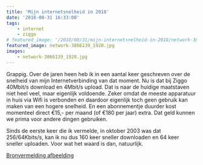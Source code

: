 ```yaml
---
title: 'Mijn internetsnelheid in 2018'
date: '2018-08-31 16:33:00'
tags:
    - internet
    - ziggo
# featured_image: '/2018/08/31/mijn-internetsnelheid-in-2018/network-3866139_1920.jpg'
featured_image: network-3866139_1920.jpg
images:
    - network-3866139_1920.jpg
---
```


Grappig. Over de jaren heen heb ik in een aantal keer geschreven over de snelheid van mijn Internetverbinding van dat moment. Nu is dat bij Ziggo 40Mbit/s download en 4Mbit/s upload. Dat is naar de huidige maatstaven niet heel veel, maar eigenlijk voldoende. Zeker omdat de meeste apparatuur in huis via Wifi is verbonden en daardoor eigenlijk toch geen gebruik kan maken van een hogere snelheid. En een abonnementje duurder kost momenteel direct €15,- per maand (of €180 per jaar) extra. Dat geld kunnen we prima voor andere dingen gebruiken.

Sinds de eerste keer die ik vermelde, in oktober 2003 was dat 256/64Kbits/s, kan ik nu dus 160 keer sneller downloaden en 64 keer sneller uploaden. Voor wat het waard is dan, natuurlijk.

[Bronvermelding afbeelding](https://pixabay.com/nl/netwerk-binaire-manhattan-3866139/)